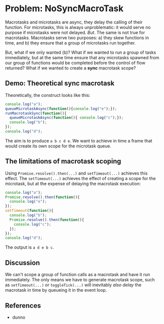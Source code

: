 # Problem: NoSyncMacroTask

Macrotasks and microtasks are async, they delay the calling of their function. For microtasks, this is always unproblematic: it would serve no purpose if microtasks were not delayed. *But*. The same is not true for macrotasks. Macrotasks serve two purposes: a) they skew functions in time, and b) they ensure that a group of microtasks run together.
 
But, what if we only wanted (b)? What if we wanted to run a group of tasks immediately, but at the same time ensure that any microtasks spawned from our group of functions would be completed before the control of flow returned? What if we wanted to create a **sync** macrotask scope?
 
## Demo: Theoretical sync macrotask  

Theoretically, the construct looks like this:

```javascript
console.log("a");
queueMicrotaskAsync(function(){console.log("e");});
runMacrotaskSync(function(){
  queueMicrotaskAsync(function(){ console.log("c");});
  console.log("b");
});
console.log("d");
```
The aim is to produce `a b c d e`. We want to achieve in time a frame that would create its own scope for the microtask queue.

## The limitations of macrotask scoping

Using `Promise.resolve().then(...)` and `setTimeout(...)` achieves this effect. The `setTimeout(...)` achieves the effect of creating a scope for the microtask, but at the expense of delaying the macrotask execution:

```javascript
console.log("a");
Promise.resolve().then(function(){
  console.log("e");
});
setTimeout(function(){
  console.log("b");
  Promise.resolve().then(function(){
    console.log("c");
  });
});
console.log("d");
``` 
The output is `a d e b c`.

## Discussion

We can't scope a group of function calls as a macrotask and have it run immediately. The only means we have to generate macrotask scope, such as `setTimeout(...)` or `toggleTick(...)` will inevitably *also delay* the macrotask in time by queueing it in the event loop.

## References

 * dunno